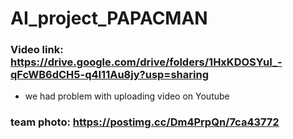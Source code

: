 # AI_project_PAPACMAN

### Video link: https://drive.google.com/drive/folders/1HxKDOSYuI_-qFcWB6dCH5-q4I11Au8jy?usp=sharing
  * we had problem with uploading video on Youtube

### team photo: https://postimg.cc/Dm4PrpQn/7ca43772
